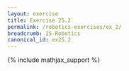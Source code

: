 ```yaml
---
layout: exercise
title: Exercise 25.2
permalink: /robotics-exercises/ex_2/
breadcrumb: 25-Robotics
canonical_id: ex25.2
---
```


{% include mathjax_support %}

